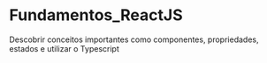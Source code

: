 # Fundamentos_ReactJS
Descobrir conceitos importantes como componentes, propriedades, estados e utilizar o Typescript
